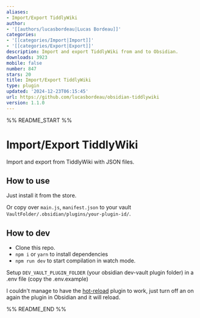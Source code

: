 ```yaml
---
aliases:
- Import/Export TiddlyWiki
author:
- '[[authors/lucasbordeau|Lucas Bordeau]]'
categories:
- '[[categories/Import|Import]]'
- '[[categories/Export|Export]]'
description: Import and export TiddlyWiki from and to Obsidian.
downloads: 3923
mobile: false
number: 847
stars: 20
title: Import/Export TiddlyWiki
type: plugin
updated: '2024-12-23T06:15:45'
url: https://github.com/lucasbordeau/obsidian-tiddlywiki
version: 1.1.0
---
```


%% README_START %%

# Import/Export TiddlyWiki 

Import and export from TiddlyWiki with JSON files.

## How to use

Just install it from the store.

Or copy over `main.js`, `manifest.json` to your vault `VaultFolder/.obsidian/plugins/your-plugin-id/`.

## How to dev

- Clone this repo.
- `npm i` or `yarn` to install dependencies
- `npm run dev` to start compilation in watch mode.

Setup `DEV_VAULT_PLUGIN_FOLDER` (your obsidian dev-vault plugin folder) in a .env file (copy the .env.example)

I couldn't manage to have the [hot-reload](https://github.com/pjeby/hot-reload) plugin to work, just turn off an on again the plugin in Obsidian and it will reload.




%% README_END %%